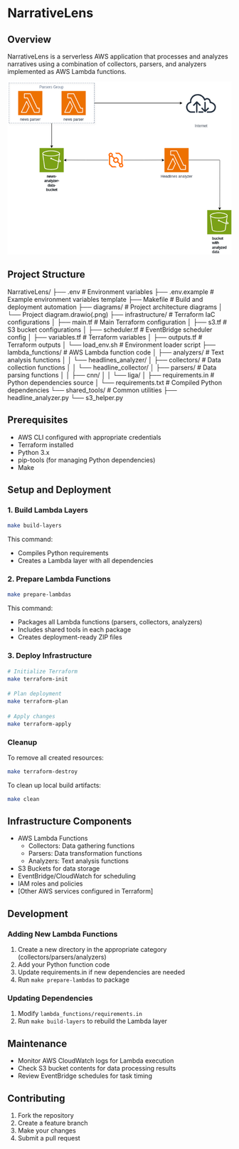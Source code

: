 # NarrativeLens

## Overview
NarrativeLens is a serverless AWS application that processes and analyzes narratives using a combination of collectors, parsers, and analyzers implemented as AWS Lambda functions.

![Project Architecture](diagrams/Project%20diagram.drawio.png)

## Project Structure
NarrativeLens/
├── .env # Environment variables
├── .env.example # Example environment variables template
├── Makefile # Build and deployment automation
├── diagrams/ # Project architecture diagrams
│ └── Project diagram.drawio(.png)
├── infrastructure/ # Terraform IaC configurations
│ ├── main.tf # Main Terraform configuration
│ ├── s3.tf # S3 bucket configurations
│ ├── scheduler.tf # EventBridge scheduler config
│ ├── variables.tf # Terraform variables
│ ├── outputs.tf # Terraform outputs
│ └── load_env.sh # Environment loader script
├── lambda_functions/ # AWS Lambda function code
│ ├── analyzers/ # Text analysis functions
│ │ └── headlines_analyzer/
│ ├── collectors/ # Data collection functions
│ │ └── headline_collector/
│ ├── parsers/ # Data parsing functions
│ │ ├── cnn/
│ │ └── liga/
│ ├── requirements.in # Python dependencies source
│ └── requirements.txt # Compiled Python dependencies
└── shared_tools/ # Common utilities
├── headline_analyzer.py
└── s3_helper.py


## Prerequisites
- AWS CLI configured with appropriate credentials
- Terraform installed
- Python 3.x
- pip-tools (for managing Python dependencies)
- Make

## Setup and Deployment

### 1. Build Lambda Layers
```bash
make build-layers
```
This command:
- Compiles Python requirements
- Creates a Lambda layer with all dependencies

### 2. Prepare Lambda Functions
```bash
make prepare-lambdas
```
This command:
- Packages all Lambda functions (parsers, collectors, analyzers)
- Includes shared tools in each package
- Creates deployment-ready ZIP files

### 3. Deploy Infrastructure
```bash
# Initialize Terraform
make terraform-init

# Plan deployment
make terraform-plan

# Apply changes
make terraform-apply
```

### Cleanup
To remove all created resources:
```bash
make terraform-destroy
```

To clean up local build artifacts:
```bash
make clean
```

## Infrastructure Components
- AWS Lambda Functions
  - Collectors: Data gathering functions
  - Parsers: Data transformation functions
  - Analyzers: Text analysis functions
- S3 Buckets for data storage
- EventBridge/CloudWatch for scheduling
- IAM roles and policies
- [Other AWS services configured in Terraform]

## Development

### Adding New Lambda Functions
1. Create a new directory in the appropriate category (collectors/parsers/analyzers)
2. Add your Python function code
3. Update requirements.in if new dependencies are needed
4. Run `make prepare-lambdas` to package

### Updating Dependencies
1. Modify `lambda_functions/requirements.in`
2. Run `make build-layers` to rebuild the Lambda layer

## Maintenance
- Monitor AWS CloudWatch logs for Lambda execution
- Check S3 bucket contents for data processing results
- Review EventBridge schedules for task timing

## Contributing
1. Fork the repository
2. Create a feature branch
3. Make your changes
4. Submit a pull request
